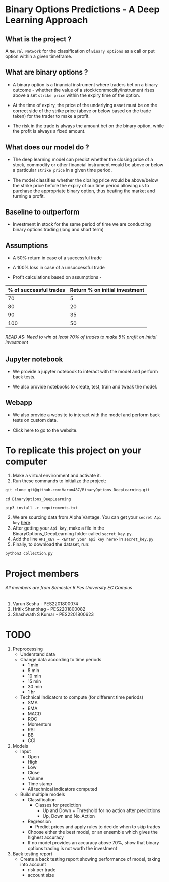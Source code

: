 # Binary Options Predictions - A Deep Learning Approach

## What is the project ?

A ```Neural Network``` for the classification of ```Binary options``` as a call or put option within a given timeframe.

## What are binary options ?

* A binary option is a financial instrument where traders bet on a binary outcome - whether the value of a stock/commodity/instrument rises above a set ```strike price``` within the expiry time of the option.

* At the time of expiry, the price of the underlying asset must be on the correct side of the strike price (above or below based on the trade taken) for the trader to make a profit.

* The risk in the trade is always the amount bet on the binary option, while the profit is always a fixed amount.

## What does our model do ?

* The deep learning model can predict whether the closing price of a stock, commodity or other financial instrument would be above or below a particular ```strike price``` in a given time period.

* The model classifies whether the closing price would be above/below the strike price before the expiry of our time period allowing us to purchase the appropriate binary option, thus beating the market and turning a profit.

## Baseline to outperform

* Investment in stock for the same period of time we are conducting binary options trading (long and short term)

## Assumptions

* A 50% return in case of a successful trade
* A 100% loss in case of a unsuccessful trade

* Profit calculations based on assumptions -

| % of successful trades | Return % on initial investment|  
| ---   | --- |  
|  70   | 5  |  
|  80   | 20 |  
|  90   | 35 |  
|  100  | 50 |  

###### READ AS: Need to win at least 70% of trades to make 5% profit on initial investment

## Jupyter notebook

* We provide a jupyter notebook to interact with the model and perform back tests.

* We also provide notebooks to create, test, train and tweak the model.

## Webapp

* We also provide a website to interact with the model and perform back tests on custom data.

* Click here to go to the website.

# To replicate this project on your computer

1. Make a virtual environment and activate it.
2. Run these commands to initialize the project: 
```
git clone git@github.com:Varun487/BinaryOptions_DeepLearning.git

cd BinaryOptions_DeepLearning

pip3 install -r requirements.txt
```
2. We are sourcing data from Alpha Vantage. You can get your ```secret Api key``` [here](https://www.alphavantage.co/support/#api-key).
3. After getting your ```Api key```, make a file in the BinaryOptions_DeepLearning folder called ```secret_key.py```.
4. Add the line ```API_KEY = <Enter your api key here>``` in ```secret_key.py```
5. Finally, to download the dataset, run:
```
python3 collection.py
```

# Project members
###### All members are from Semester 6 Pes University EC Campus
1. Varun Seshu - PES2201800074
2. Hritik Shanbhag - PES2201800082
3. Shashwath S Kumar - PES2201800623

# TODO
1. Preprocessing
    - Understand data
    - Change data according to time periods
        - 1 min
        - 5 min
        - 10 min
        - 15 min
        - 30 min
        - 1 hr
    - Technical Indicators to compute (for different time periods)
        - SMA
        - EMA
        - MACD
        - ROC
        - Momentum
        - RSI
        - BB
        - CCI
2. Models
    - Input
        - Open
        - High
        - Low
        - Close
        - Volume
        - Time stamp
        - All technical indicators computed
    - Build multiple models 
        - Classification
            - Classes for prediction
                - Up and Down + Threshold for no action after predictions
                - Up, Down and No_Action
        - Regression
            - Predict prices and apply rules to decide when to skip trades
        - Choose either the best model, or an ensemble which gives the highest accuracy
        - If no model provides an accuracy above 70%, show that binary options trading is not worth the investment
3. Back testing report
    - Create a back testing report showing performance of model, taking into account
        - risk per trade
        - account size
    